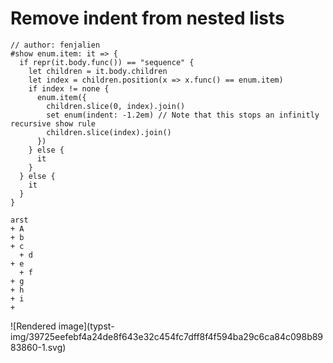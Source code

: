 #  Remove indent from nested lists

    
    
    // author: fenjalien
    #show enum.item: it => {
      if repr(it.body.func()) == "sequence" {
        let children = it.body.children
        let index = children.position(x => x.func() == enum.item)
        if index != none {
          enum.item({
            children.slice(0, index).join()
            set enum(indent: -1.2em) // Note that this stops an infinitly recursive show rule
            children.slice(index).join()
          })
        } else {
          it
        }
      } else {
        it
      }
    }
    
    arst
    + A
    + b
    + c
      + d
    + e
      + f
    + g
    + h
    + i
    + 

![Rendered image](typst-
img/39725eefebf4a24de8f643e32c454fc7dff8f4f594ba29c6ca84c098b8983860-1.svg)

